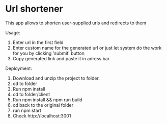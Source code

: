 # Url shortener

This app allows to shorten user-supplied urls and redirects to them

Usage:
1. Enter url in the first field
2. Enter custom name for the generated url or just let system do the work for you by clicking 'submit' button
3. Copy generated link and paste it in adress bar.

Deployment:
1. Download and unzip the project to folder.
2. cd to folder
3. Run npm install
4. cd to folder/client
5. Run npm install && npm run build
6. cd back to the original folder
7. run npm start
8. Check http://localhost:3001
